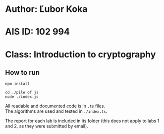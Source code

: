 # Author: Ľubor Koka
# AIS ID: 102 994
# Class: Introduction to cryptography

## How to run

```shell
npm install

cd ./pile of js
node ./index.js
```

All readable and documented code is in `.ts` files.  
The algorithms are used and tested in `./index.ts`.

The report for each lab is included in its folder (this does not apply to labs 1 and 2, as they were submitted by email).